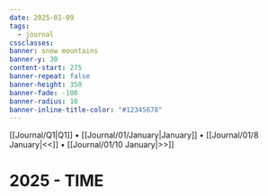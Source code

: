 ```yaml
---
date: 2025-01-09
tags:
  - journal
cssclasses: 
banner: snow mountains
banner-y: 30
content-start: 275
banner-repeat: false
banner-height: 350
banner-fade: -100
banner-radius: 10
banner-inline-title-color: "#12345678"
---
```


[[Journal/Q1|Q1]] • [[Journal/01/January|January]] • [[Journal/01/8 January|<<]] • [[Journal/01/10 January|>>]]

# 2025 - TIME
